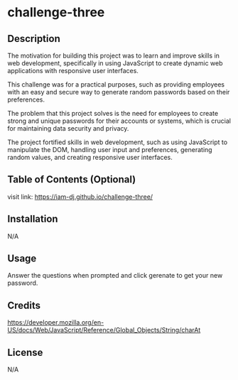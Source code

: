 # challenge-three

## Description

The motivation for building this project was to learn and improve skills in web development, specifically in using JavaScript to create dynamic web applications with responsive user interfaces.

This challenge was for a practical purposes, such as providing employees with an easy and secure way to generate random passwords based on their preferences.

The problem that this project solves is the need for employees to create strong and unique passwords for their accounts or systems, which is crucial for maintaining data security and privacy.

The project fortified skills in web development, such as using JavaScript to manipulate the DOM, handling user input and preferences, generating random values, and creating responsive user interfaces.

## Table of Contents (Optional)

visit link: https://iam-dj.github.io/challenge-three/

## Installation

N/A

## Usage

Answer the questions when prompted and click gerenate to get your new password. 

## Credits

https://developer.mozilla.org/en-US/docs/Web/JavaScript/Reference/Global_Objects/String/charAt


## License

N/A
